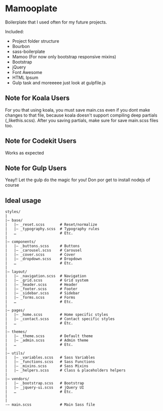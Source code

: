 # Mamooplate

Boilerplate that I used often for my future projects.

Included:
- Project folder structure
- Bourbon
- sass-boilerplate
- Mamoo (For now only bootstrap responsive mixins)
- Bootstrap
- jQuery
- Font Awesome
- HTML Ipsum
- Gulp task and moreeeee just look at gulpfile.js

## Note for Koala Users
For you that using koala, you must save main.css even if you dont make changes to that file, because koala doesn't support compiling deep partials (_likethis.scss). After you saving partials, make sure for save main.scss files too.

## Note for Codekit Users
Works as expected

## Note for Gulp Users
Yeay!! Let the gulp do the magic for you!
Don por get to install nodejs of course

## Ideal usage

```
styles/
|
|– base/
|   |– _reset.scss       # Reset/normalize
|   |– _typography.scss  # Typography rules
|   …                    # Etc.
|
|– components/
|   |– _buttons.scss     # Buttons
|   |– _carousel.scss    # Carousel
|   |– _cover.scss       # Cover
|   |– _dropdown.scss    # Dropdown
|   …                    # Etc.
|
|– layout/
|   |– _navigation.scss  # Navigation
|   |– _grid.scss        # Grid system
|   |– _header.scss      # Header
|   |– _footer.scss      # Footer
|   |– _sidebar.scss     # Sidebar
|   |– _forms.scss       # Forms
|   …                    # Etc.
|
|– pages/
|   |– _home.scss        # Home specific styles
|   |– _contact.scss     # Contact specific styles
|   …                    # Etc.
|
|– themes/
|   |– _theme.scss       # Default theme
|   |– _admin.scss       # Admin theme
|   …                    # Etc.
|
|– utils/
|   |– _variables.scss   # Sass Variables
|   |– _functions.scss   # Sass Functions
|   |– _mixins.scss      # Sass Mixins
|   |– _helpers.scss     # Class & placeholders helpers
|
|– vendors/
|   |– _bootstrap.scss   # Bootstrap
|   |– _jquery-ui.scss   # jQuery UI
|   …                    # Etc.
|
|
-– main.scss             # Main Sass file
```
